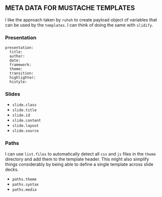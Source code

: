 ## META DATA FOR MUSTACHE TEMPLATES ##

I like the approach taken by `ruhoh` to create payload object of variables that can be used by the `templates`. I can think of doing the same with `slidify`. 

### Presentation ###

    presentation:
      title:
      author:
      date:
      framework:
      theme:
      transition:
      highlighter:
      histyle:


### Slides

* `slide.class`
* `slide.title`
* `slide.id`
* `slide.content`
* `slide.layout`
* `slide.source`

### Paths ###

I can use `list.files` to automatically detect all `css` and `js` files in the `theme` directory and add them to the template header. This might also simplify things considerably by being able to define a single template across slide decks.


* `paths.theme`
* `paths.syntax`
* `paths.media`

